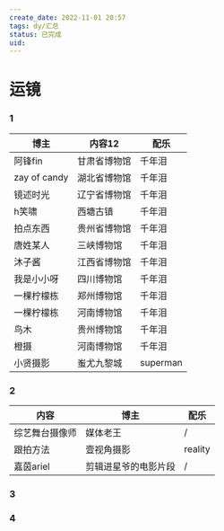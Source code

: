 ```yaml
---
create_date: 2022-11-01 20:57
tags: dy/汇总
status: 已完成 
uid: 
---
```


# 运镜

### 1

| 博主 | 内容12 | 配乐 |
| --- | --- | --- |
| 阿锋fin | 甘肃省博物馆 | 千年泪 |
| zay of candy | 湖北省博物馆 | 千年泪 |
| 镜述时光 | 辽宁省博物馆 | 千年泪 |
| h笑啸 | 西塘古镇 | 千年泪 |
| 拍点东西 | 贵州省博物馆 | 千年泪 |
| 唐姓某人 | 三峡博物馆 | 千年泪 |
| 沐子酱 | 江西省博物馆 | 千年泪 |
| 我是小小呀 | 四川博物馆 | 千年泪 |
| 一棵柠檬栋 | 郑州博物馆 | 千年泪 |
| 一棵柠檬栋 | 河南博物馆 | 千年泪 |
| 鸟木 | 贵州博物馆 | 千年泪 |
| 橙摄 | 河南博物馆 | 千年泪 |
| 小贤摄影 | 蚩尤九黎城 | superman |

### 2

| 内容 | 博主 | 配乐 |
| --- | --- | --- |
| 综艺舞台摄像师 | 媒体老王 | / |
| 跟拍方法 | 壹视角摄影 | reality |
| 嘉茵ariel | 剪辑进星爷的电影片段 | / |

### 3

### 4